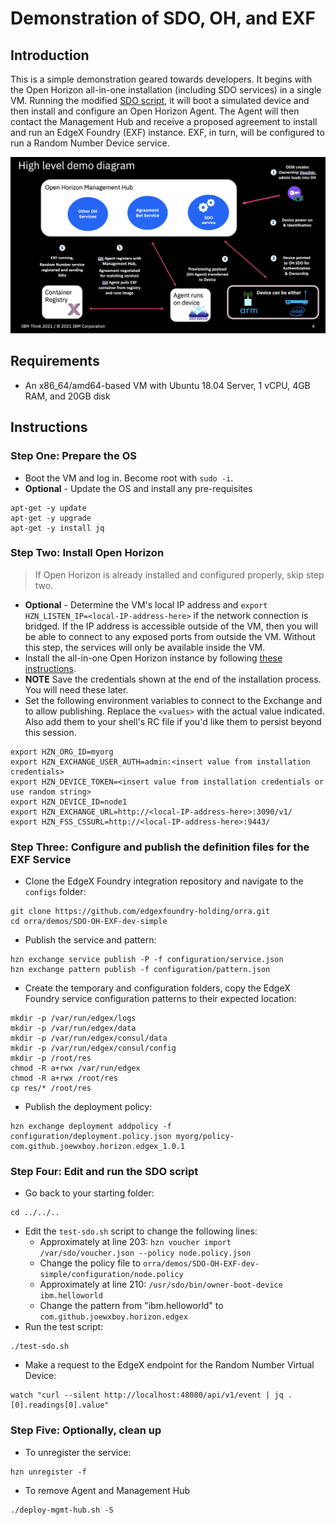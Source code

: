 # Demonstration of SDO, OH, and EXF

## Introduction

This is a simple demonstration geared towards developers.  It begins with the Open Horizon all-in-one installation (including SDO services) in a single VM.  Running the modified [SDO script](https://github.com/open-horizon/SDO-support/blob/master/README-1.10.md#open-horizon-sdo-110), it will boot a simulated device and then install and configure an Open Horizon Agent.  The Agent will then contact the Management Hub and receive a proposed agreement to install and run an EdgeX Foundry (EXF) instance.  EXF, in turn, will be configured to run a Random Number Device service.

![./demo_diagram.png](./demo_diagram.png)

## Requirements

* An x86_64/amd64-based VM with Ubuntu 18.04 Server, 1 vCPU, 4GB RAM, and 20GB disk

## Instructions

### Step One: Prepare the OS

* Boot the VM and log in.  Become root with `sudo -i`.
* **Optional** - Update the OS and install any pre-requisites
``` shell
apt-get -y update
apt-get -y upgrade
apt-get -y install jq
```

### Step Two: Install Open Horizon

> If Open Horizon is already installed and configured properly, skip step two.

* **Optional** - Determine the VM's local IP address and `export HZN_LISTEN_IP=<local-IP-address-here>` if the network connection is bridged.  If the IP address is accessible outside of the VM, then you will be able to connect to any exposed ports from outside the VM.  Without this step, the services will only be available inside the VM.
* Install the all-in-one Open Horizon instance by following [these instructions](https://github.com/open-horizon/devops/tree/master/mgmt-hub).
* **NOTE** Save the credentials shown at the end of the installation process.  You will need these later.
* Set the following environment variables to connect to the Exchange and to allow publishing.  Replace the `<values>` with the actual value indicated.  Also add them to your shell's RC file if you'd like them to persist beyond this session.
``` shell
export HZN_ORG_ID=myorg
export HZN_EXCHANGE_USER_AUTH=admin:<insert value from installation credentials>
export HZN_DEVICE_TOKEN=<insert value from installation credentials or use random string>
export HZN_DEVICE_ID=node1
export HZN_EXCHANGE_URL=http://<local-IP-address-here>:3090/v1/
export HZN_FSS_CSSURL=http://<local-IP-address-here>:9443/
```

### Step Three: Configure and publish the definition files for the EXF Service

* Clone the EdgeX Foundry integration repository and navigate to the `configs` folder:
``` shell
git clone https://github.com/edgexfoundry-holding/orra.git
cd orra/demos/SDO-OH-EXF-dev-simple
```
* Publish the service and pattern:
``` shell
hzn exchange service publish -P -f configuration/service.json
hzn exchange pattern publish -f configuration/pattern.json
```
* Create the temporary and configuration folders, copy the EdgeX Foundry service configuration patterns to their expected location:
``` shell
mkdir -p /var/run/edgex/logs
mkdir -p /var/run/edgex/data
mkdir -p /var/run/edgex/consul/data
mkdir -p /var/run/edgex/consul/config
mkdir -p /root/res
chmod -R a+rwx /var/run/edgex
chmod -R a+rwx /root/res
cp res/* /root/res
```
* Publish the deployment policy:
``` shell
hzn exchange deployment addpolicy -f configuration/deployment.policy.json myorg/policy-com.github.joewxboy.horizon.edgex_1.0.1
```

### Step Four: Edit and run the SDO script

* Go back to your starting folder:
``` shell
cd ../../..
```
* Edit the `test-sdo.sh` script to change the following lines:
    * Approximately at line 203: `hzn voucher import /var/sdo/voucher.json --policy node.policy.json`
    * Change the policy file to `orra/demos/SDO-OH-EXF-dev-simple/configuration/node.policy`
    * Approximately at line 210: `/usr/sdo/bin/owner-boot-device ibm.helloworld`
    * Change the pattern from "ibm.helloworld" to `com.github.joewxboy.horizon.edgex`
* Run the test script:
``` shell
./test-sdo.sh
```
* Make a request to the EdgeX endpoint for the Random Number Virtual Device:
``` shell
watch "curl --silent http://localhost:48080/api/v1/event | jq .[0].readings[0].value"
```

### Step Five: Optionally, clean up

* To unregister the service:
``` shell
hzn unregister -f
```
* To remove Agent and Management Hub
``` shell
./deploy-mgmt-hub.sh -S
```
